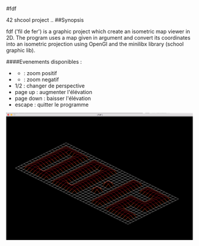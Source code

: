 #fdf
  
42 shcool project
..
##Synopsis
  
fdf ('fil de fer') is a graphic project which create an isometric map viewer in 2D. The program uses a map given in argument and convert its coordinates into an isometric projection using OpenGl and the minilibx library (school graphic lib).
  
####Evenements disponibles :
* + : zoom positif
* - : zoom negatif
* 1/2 : changer de perspective
* page up : augmenter l'élévation
* page down : baisser l'élévation
* escape : quitter le programme
  
![exemple de rendu](./img/clock.png)

